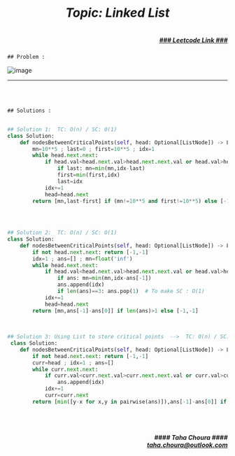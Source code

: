 <h1 align="center";"><em> Topic: Linked List</em></h1>
<h5 align="right"> <br/><a align="right" width="80" href="https://leetcode.com/problems/find-the-minimum-and-maximum-number-of-nodes-between-critical-points/" target="_blank"><ins>### Leetcode Link ###</ins></a></h5>     
                                                                                                                                 
```diff
## Problem : 
```
                                                                                                                    
![image](https://user-images.githubusercontent.com/11164303/171146205-4401bf02-dc72-46e7-a9b9-a0169db5e8c5.png)



-------                    

<br/><br/>
 
```diff
## Solutions :
```                      
                         
```python

## Solution 1:  TC: O(n) / SC: O(1)  
class Solution:
    def nodesBetweenCriticalPoints(self, head: Optional[ListNode]) -> List[int]:
        mn=10**5 ; last=0 ; first=10**5 ; idx=1
        while head.next.next:
            if head.val<head.next.val>head.next.next.val or head.val>head.next.val<head.next.next.val:
                if last: mn=min(mn,idx-last)
                first=min(first,idx)
                last=idx
            idx+=1
            head=head.next
        return [mn,last-first] if (mn!=10**5 and first!=10**5) else [-1,-1]

                                                                                                                      

                                                                                                                           
## Solution 2:  TC: O(n) / SC: O(1)
class Solution:
    def nodesBetweenCriticalPoints(self, head: Optional[ListNode]) -> List[int]:
        if not head.next.next: return [-1,-1]
        idx=1 ; ans=[] ; mn=float('inf')
        while head.next.next:
            if head.val<head.next.val>head.next.next.val or head.val>head.next.val<head.next.next.val:
                if ans: mn=min(mn,idx-ans[-1])
                ans.append(idx)
                if len(ans)==3: ans.pop(1)  # To make SC : O(1)
            idx+=1
            head=head.next
        return [mn,ans[-1]-ans[0]] if len(ans)>1 else [-1,-1]   
        
    
    
## Solution 3: Using List to store critical points  -->  TC: O(n) / SC: O(n)    
 class Solution:
    def nodesBetweenCriticalPoints(self, head: Optional[ListNode]) -> List[int]:
        if not head.next.next: return [-1,-1]
        curr=head ; idx=1 ; ans=[]
        while curr.next.next:
            if curr.val<curr.next.val>curr.next.next.val or curr.val>curr.next.val<curr.next.next.val:
                ans.append(idx)
            idx+=1
            curr=curr.next
        return [min([y-x for x,y in pairwise(ans)]),ans[-1]-ans[0]] if len(ans)>1 else [-1,-1]  
        
```
<br/>            
<h5 align="right" margin-right:12px>#### Taha Choura ####<br/><a align="right" width="70" href="#">taha.choura@outlook.com</a></h5> 
